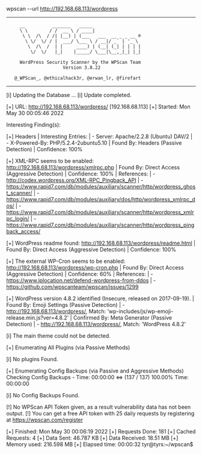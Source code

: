 wpscan --url http://192.168.68.113/wordpress
_______________________________________________________________
         __          _______   _____
         \ \        / /  __ \ / ____|
          \ \  /\  / /| |__) | (___   ___  __ _ _ __ ®
           \ \/  \/ / |  ___/ \___ \ / __|/ _` | '_ \
            \  /\  /  | |     ____) | (__| (_| | | | |
             \/  \/   |_|    |_____/ \___|\__,_|_| |_|

         WordPress Security Scanner by the WPScan Team
                         Version 3.8.22
                               
       @_WPScan_, @ethicalhack3r, @erwan_lr, @firefart
_______________________________________________________________

[i] Updating the Database ...
[i] Update completed.

[+] URL: http://192.168.68.113/wordpress/ [192.168.68.113]
[+] Started: Mon May 30 00:05:46 2022

Interesting Finding(s):

[+] Headers
 | Interesting Entries:
 |  - Server: Apache/2.2.8 (Ubuntu) DAV/2
 |  - X-Powered-By: PHP/5.2.4-2ubuntu5.10
 | Found By: Headers (Passive Detection)
 | Confidence: 100%

[+] XML-RPC seems to be enabled: http://192.168.68.113/wordpress/xmlrpc.php
 | Found By: Direct Access (Aggressive Detection)
 | Confidence: 100%
 | References:
 |  - http://codex.wordpress.org/XML-RPC_Pingback_API
 |  - https://www.rapid7.com/db/modules/auxiliary/scanner/http/wordpress_ghost_scanner/
 |  - https://www.rapid7.com/db/modules/auxiliary/dos/http/wordpress_xmlrpc_dos/
 |  - https://www.rapid7.com/db/modules/auxiliary/scanner/http/wordpress_xmlrpc_login/
 |  - https://www.rapid7.com/db/modules/auxiliary/scanner/http/wordpress_pingback_access/

[+] WordPress readme found: http://192.168.68.113/wordpress/readme.html
 | Found By: Direct Access (Aggressive Detection)
 | Confidence: 100%

[+] The external WP-Cron seems to be enabled: http://192.168.68.113/wordpress/wp-cron.php
 | Found By: Direct Access (Aggressive Detection)
 | Confidence: 60%
 | References:
 |  - https://www.iplocation.net/defend-wordpress-from-ddos
 |  - https://github.com/wpscanteam/wpscan/issues/1299

[+] WordPress version 4.8.2 identified (Insecure, released on 2017-09-19).
 | Found By: Emoji Settings (Passive Detection)
 |  - http://192.168.68.113/wordpress/, Match: 'wp-includes\/js\/wp-emoji-release.min.js?ver=4.8.2'
 | Confirmed By: Meta Generator (Passive Detection)
 |  - http://192.168.68.113/wordpress/, Match: 'WordPress 4.8.2'

[i] The main theme could not be detected.

[+] Enumerating All Plugins (via Passive Methods)

[i] No plugins Found.

[+] Enumerating Config Backups (via Passive and Aggressive Methods)
 Checking Config Backups - Time: 00:00:00 <=> (137 / 137) 100.00% Time: 00:00:00

[i] No Config Backups Found.

[!] No WPScan API Token given, as a result vulnerability data has not been output.
[!] You can get a free API token with 25 daily requests by registering at https://wpscan.com/register

[+] Finished: Mon May 30 00:06:19 2022
[+] Requests Done: 181
[+] Cached Requests: 4
[+] Data Sent: 46.787 KB
[+] Data Received: 18.51 MB
[+] Memory used: 216.598 MB
[+] Elapsed time: 00:00:32
tyr@tyrs:~/wpscan$ 

